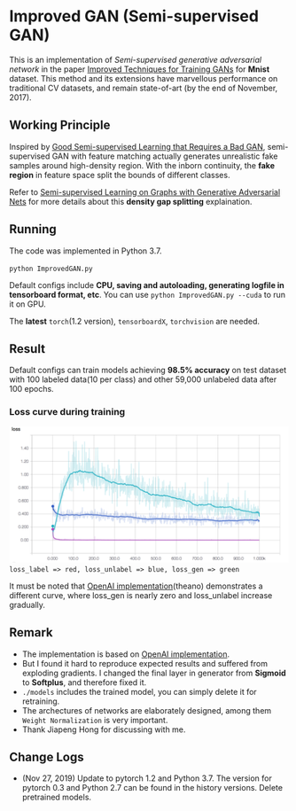 # Improved GAN (Semi-supervised GAN)
This is an implementation of *Semi-supervised generative adversarial network* in the paper [Improved Techniques for Training GANs](https://arxiv.org/abs/1606.03498) for **Mnist** dataset.
This method and its extensions have marvellous performance on traditional CV datasets, and remain state-of-art (by the end of November, 2017).

## Working Principle
Inspired by [Good Semi-supervised Learning that Requires a Bad GAN](https://arxiv.org/abs/1705.09783), semi-supervised GAN with feature matching actually generates unrealistic fake samples around high-density region. With the inborn continuity, the **fake region** in feature space split the bounds of different classes.

Refer to [Semi-supervised Learning on Graphs with Generative Adversarial Nets](https://arxiv.org/abs/1809.00130) for more details about this **density gap splitting** explaination.

## Running 
The code was implemented in Python 3.7.

`python ImprovedGAN.py` 

Default configs include **CPU, saving and autoloading, generating logfile in tensorboard format, etc**. You can use `python ImprovedGAN.py --cuda` to run it on GPU.

The **latest** `torch`(1.2 version), `tensorboardX`, `torchvision` are needed.

## Result
Default configs can train models achieving **98.5% accuracy** on test dataset with 100 labeled data(10 per class) and other 59,000 unlabeled data after 100 epochs.
### Loss curve during training
![](./loss.png)
`loss_label => red, loss_unlabel => blue, loss_gen => green`
 

It must be noted that [OpenAI implementation](https://github.com/openai/improved-gan)(theano) demonstrates a different curve, where loss\_gen is nearly zero and loss\_unlabel increase gradually.
 
## Remark
* The implementation is based on [OpenAI implementation](https://github.com/openai/improved-gan). 
* But I found it hard to reproduce expected results and suffered from exploding gradients. I changed the final layer in generator from **Sigmoid** to **Softplus**, and therefore fixed it.
* `./models` includes the trained model, you can simply delete it for retraining.
* The archectures of networks are elaborately designed, among them `Weight Normalization` is very important.
* Thank Jiapeng Hong for discussing with me.

## Change Logs
* (Nov 27, 2019) Update to pytorch 1.2 and Python 3.7. The version for pytorch 0.3 and Python 2.7 can be found in the history versions. Delete pretrained models.

